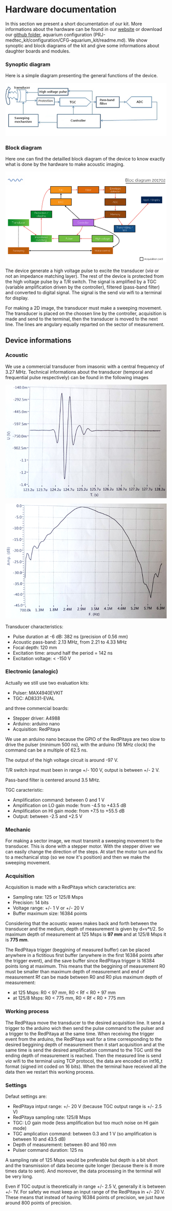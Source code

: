 # Hardware documentation

In this section we present a short documentation of our kit. More informations about the hardware can be found in our [website](http://echopen.org/doc-website/CAT-configuration/CFG-sweeping_probe/content.html) or download our [github folder](https://github.com/echopen/PRJ-medtec_kit), aquarium configuration (PRJ-medtec_kit/configuration/CFG-aquarium_kit/readme.md). We show synoptic and block diagrams of the kit and give some informations about daughter boards and modules.

### Synoptic diagram

Here is a simple diagram presenting the general functions of the device.

![](./doc_hardware/synoptic_diagram2.png)


### Block diagram

Here one can find the detailled block diagram of the device to know exactly what is done by the hardware to make acoustic imaging.

![](./doc_hardware/block_diagram.png)

The device generate a high voltage pulse to excite the transducer (*via* or not an impedance matching layer). The rest of the device is protected from the high voltage pulse by a T/R switch. The signal is amplified by a TGC (variable amplification driven by the controller), filtered (pass-band filter) and converted to digital signal. The signal is the send *via* wifi to a terminal for display.

For making a 2D image, the transducer must make a sweeping movement. The transducer is placed on the choosen line by the controller, acquisition is made and send to the terminal, then the transducer is moved to the next line. The lines are angulary equally reparted on the sector of measurement.

## Device informations

### Acoustic

We use a commercial transducer from imasonic with a central frequency of 3.27 MHz. Technical informations about the transducer (temporal and frequential pulse respectively) can be found in the following images

![](./doc_hardware/signalt.png "Temporal pulse of the transducer") 

![](./doc_hardware/signalf.png "Frequential pulse of the transducer")

Transducer characteristics:

* Pulse duration at -6 dB: 382 ns (precision of 0.56 mm)
* Acoustic pass-band: 2.13 MHz, from 2.21 to 4.33 MHz
* Focal depth: 120 mm
* Excitation time: around half the period = 142 ns
* Excitation voltage: < -150 V

### Electronic (analogic)

Actually we still use two evaluation kits:

* Pulser: MAX4940EVKIT
* TGC: AD8331-EVAL

and three commercial boards:

* Stepper driver: A4988
* Arduino: arduino nano
* Acquisition: RedPitaya

We use an arduino nano because the GPIO of the RedPitaya are two slow to drive the pulser (minimum 500 ns), with the arduino (16 MHz clock) the command can be a multiple of 62.5 ns.

The output of the high voltage circuit is around -97 V.

T/R switch input must been in range +/- 100 V, output is between +/- 2 V.

Pass-band filter is centered around 3.5 MHz.

TGC caracteristic:

* Amplification command: between 0 and 1 V
* Amplification on LO gain mode: from -4.5 to +43.5 dB
* Amplification on HI gain mode: from +7.5 to +55.5 dB
* Output: between -2.5 and +2.5 V


### Mechanic

For making a sector image, we must transmit a sweeping movement to the transducer. This is done with a stepper motor. With the stepper driver we can easily change the direction of the steps. At start the motor turn and fix to a mechanical stop (so we now it's position) and then we make the sweeping movement.

### Acquisition

Acquisition is made with a RedPitaya which caracteristics are:

* Sampling rate: 125 or 125/8 Msps
* Precision: 14 bits
* Voltage range: +/- 1 V or +/- 20 V
* Buffer maximum size: 16384 points

Considering that the acoustic waves makes back and forth between the transducer and the medium, depth of measurement is given by d=v*t/2. So maximum depth of measurement at 125 Msps is **97 mm** and at 125/8 Msps it is **775 mm**. 

The RedPitaya trigger (beggining of measured buffer) can be placed anywhere in a fictitious first buffer (anywhere in the first 16384 points after the trigger event), and the save buffer since RedPitaya trigger is 16384 points long at maximum. This means that the beggining of measurement R0 must be smaller than maximum depth of measurement and end of measurement Rf can be made between R0 and R0 plus maximum depth of measurement:

* at 125 Msps: R0 < 97 mm, R0 < Rf < R0 + 97 mm
* at 125/8 Msps: R0 < 775 mm, R0 < Rf < R0 + 775 mm

### Working process

The RedPitaya move the transducer to the desired acquisition line. It send a trigger to the arduino wich then send the pulse command to the pulser and a trigger to the RedPitaya at the same time. When receiving the trigger event from the arduino, the RedPitaya wait for a time corresponding to the desired beggining depth of measurement then it start acquisition and at the same time is send the desired amplification command to the TGC until the ending depth of measurement is reached. Then the measured line is send *via* wifi to the terminal using TCP protocol, the data are encoded on int16_t format (signed int coded on 16 bits). When the terminal have received all the data then we restart this working process.

### Settings

Defaut settings are:

* RedPitaya intput range: +/- 20 V (because TGC output range is +/- 2.5 V)
* RedPitaya sampling rate: 125/8 Msps
* TGC: LO gain mode (less amplification but too much noise on HI gain mode)
* TGC amplication command: between 0.3 and 1 V (so amplification is between 10 and 43.5 dB)
* Depth of measurement: between 80 and 160 mm
* Pulser command duration: 125 ns

A sampling rate of 125 Msps would be preferable but depth is a bit short and the transmission of data become quite longer (because there is 8 more times data to sent). And moreover, the data processing in the terminal will be very long.

Even if TGC output is theoretically in range +/- 2.5 V, generally it is between +/- 1V. For safety we must keep an input range of the RedPitaya in +/- 20 V. These means that instead of having 16384 points of precision, we just have around 800 points of precision.

